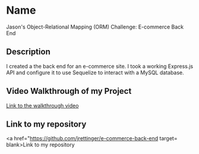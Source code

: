 # Name
Jason's Object-Relational Mapping (ORM) Challenge: E-commerce Back End

## Description
 I created a the back end for an e-commerce site. I took a working Express.js API and configure it to use Sequelize to interact with a MySQL database.

  ## Video Walkthrough of my Project
<a href= "https://drive.google.com/file/d/1AdrSDRuCebX-bqq9oGpmiEnQyqqoDP4f/view" target= blank>Link to the walkthrough video</a>
  
  

  ## Link to my repository
<a href="https://github.com/jrettinger/e-commerce-back-end target= blank>Link to my repository</a>